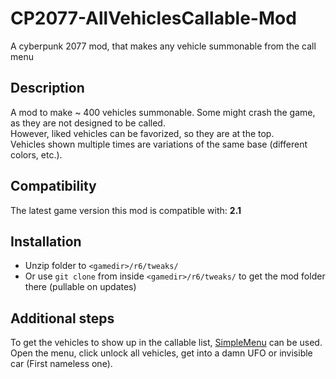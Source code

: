 # CP2077-AllVehiclesCallable-Mod

A cyberpunk 2077 mod, that makes any vehicle summonable from the call menu

## Description

A mod to make ~ 400 vehicles summonable. Some might crash the game, as they are not designed to be called.  
However, liked vehicles can be favorized, so they are at the top.  
Vehicles shown multiple times are variations of the same base (different colors, etc.).  

## Compatibility

The latest game version this mod is compatible with: **2.1**

## Installation

- Unzip folder to `<gamedir>/r6/tweaks/`
- Or use `git clone` from inside `<gamedir>/r6/tweaks/` to get the mod folder there (pullable on updates)

## Additional steps

To get the vehicles to show up in the callable list, [SimpleMenu](https://www.nexusmods.com/cyberpunk2077/mods/818) can be used.  
Open the menu, click unlock all vehicles, get into a damn UFO or invisible car (First nameless one).

